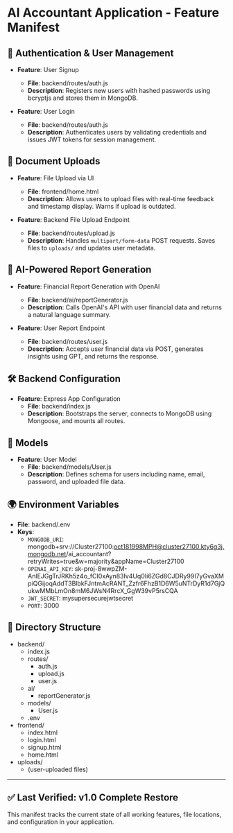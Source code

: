 # AI Accountant Application - Feature Manifest

## 🔐 Authentication & User Management
- **Feature**: User Signup
  - **File**: backend/routes/auth.js
  - **Description**: Registers new users with hashed passwords using bcryptjs and stores them in MongoDB.

- **Feature**: User Login
  - **File**: backend/routes/auth.js
  - **Description**: Authenticates users by validating credentials and issues JWT tokens for session management.

## 📁 Document Uploads
- **Feature**: File Upload via UI
  - **File**: frontend/home.html
  - **Description**: Allows users to upload files with real-time feedback and timestamp display. Warns if upload is outdated.

- **Feature**: Backend File Upload Endpoint
  - **File**: backend/routes/upload.js
  - **Description**: Handles `multipart/form-data` POST requests. Saves files to `uploads/` and updates user metadata.

## 🧠 AI-Powered Report Generation
- **Feature**: Financial Report Generation with OpenAI
  - **File**: backend/ai/reportGenerator.js
  - **Description**: Calls OpenAI's API with user financial data and returns a natural language summary.

- **Feature**: User Report Endpoint
  - **File**: backend/routes/user.js
  - **Description**: Accepts user financial data via POST, generates insights using GPT, and returns the response.

## 🛠️ Backend Configuration
- **Feature**: Express App Configuration
  - **File**: backend/index.js
  - **Description**: Bootstraps the server, connects to MongoDB using Mongoose, and mounts all routes.

## 🧾 Models
- **Feature**: User Model
  - **File**: backend/models/User.js
  - **Description**: Defines schema for users including name, email, password, and uploaded file data.

## 🌍 Environment Variables
- **File**: backend/.env
- **Keys**:
  - `MONGODB_URI`: mongodb+srv://Cluster27100:oct181998MPH@cluster27100.kty6g3j.mongodb.net/ai_accountant?retryWrites=true&w=majority&appName=Cluster27100
  - `OPENAI_API_KEY`: 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
  - `JWT_SECRET`: mysupersecurejwtsecret
  - `PORT`: 3000

## 📂 Directory Structure
- backend/
  - index.js
  - routes/
    - auth.js
    - upload.js
    - user.js
  - ai/
    - reportGenerator.js
  - models/
    - User.js
  - .env
- frontend/
  - index.html
  - login.html
  - signup.html
  - home.html
- uploads/
  - (user-uploaded files)

---

## ✅ Last Verified: v1.0 Complete Restore
This manifest tracks the current state of all working features, file locations, and configuration in your application.